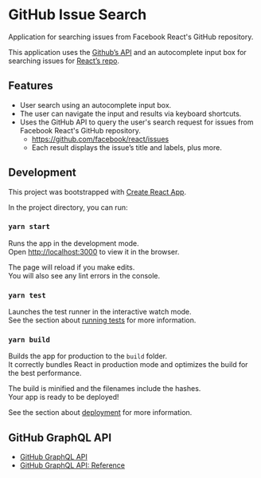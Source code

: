 # GitHub Issue Search
Application for searching issues from Facebook React's GitHub repository.

This application uses the [Github’s API](https://developer.github.com/) and an autocomplete input box for searching 
issues for [React’s repo](https://github.com/facebook/react/issues). 

## Features
* User search using an autocomplete input box.
* The user can navigate the input and results via keyboard shortcuts.
* Uses the GitHub API to query the user's search request for issues from Facebook React's GitHub repository.
  * https://github.com/facebook/react/issues
  * Each result displays the issue’s title and labels, plus more.

## Development
This project was bootstrapped with [Create React App](https://github.com/facebook/create-react-app).

In the project directory, you can run:

### `yarn start`

Runs the app in the development mode.<br />
Open [http://localhost:3000](http://localhost:3000) to view it in the browser.

The page will reload if you make edits.<br />
You will also see any lint errors in the console.

### `yarn test`

Launches the test runner in the interactive watch mode.<br />
See the section about [running tests](https://facebook.github.io/create-react-app/docs/running-tests) for more information.

### `yarn build`

Builds the app for production to the `build` folder.<br />
It correctly bundles React in production mode and optimizes the build for the best performance.

The build is minified and the filenames include the hashes.<br />
Your app is ready to be deployed!

See the section about [deployment](https://facebook.github.io/create-react-app/docs/deployment) for more information.

## GitHub GraphQL API
* [GitHub GraphQL API](https://docs.github.com/en/free-pro-team@latest/graphql)
* [GitHub GraphQL API: Reference](https://docs.github.com/en/free-pro-team@latest/graphql/reference)
